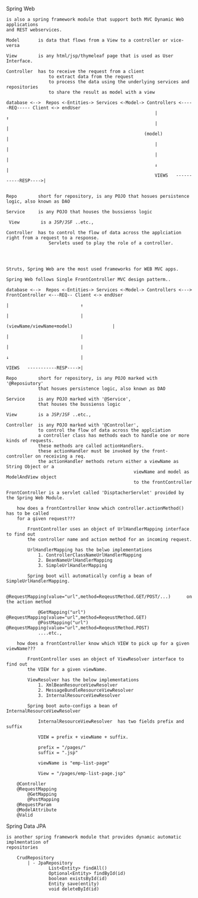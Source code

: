 Spring Web

    is also a spring framework module that support both MVC Dynamic Web applications
    and REST webservices.

    Model       is data that flows from a View to a controller or vice-versa

    View        is any html/jsp/thymeleaf page that is used as User Interface.

    Controller  has to receive the request from a client
                    to extract data from the request
                    to process the data using the underlying services and repositories
                    to share the result as model with a view

    database <-->  Repos <-Entities-> Services <-Model-> Controllers <-----REQ----- Client <-> endUser 
                                                            |                           ↑
                                                            |                           |
                                                        (model)                         |
                                                            |                           |
                                                            |                           |
                                                            ↓                           |
                                                            VIEWS   -----------RESP---->|


    Repo        short for repository, is any POJO that hosues persistence logic, also known as DAO

    Service     is any POJO that houses the bussienss logic

     View        is a JSP/JSF ..etc.,

    Controller  has to control the flow of data across the applciation right from a request to a response.
                    Servlets used to play the role of a controller.

   


    Struts, Spring Web are the most used frameworks for WEB MVC apps.

    Spring Web follows Single FrontController MVC design patterm..

    database <-->  Repos <-Entities-> Services <-Model-> Controllers <---> FrontController <---REQ-- Client <-> endUser 
                                                                            |                           ↑
                                                                            |                           |
                                                                (viewName/viewName+model)               |
                                                                            |                           |
                                                                            |                           |
                                                                            ↓                           |
                                                                            VIEWS   -----------RESP---->|

    Repo        short for repository, is any POJO marked with '@Reposiutory' 
                that hosues persistence logic, also known as DAO

    Service     is any POJO marked with '@Service',
                that houses the bussienss logic

    View        is a JSP/JSF ..etc.,

    Controller  is any POJO marked with '@Controller',
                to control the flow of data across the applciation 
                a controller class has methods each to handle one or more kinds of requests.
                these methods are called actionHandlers.
                these actionHandler must be invoked by the front-controller on receiving a req.
                the actionHandler methods return either a viewName as String Object or a
                                                    viewName and model as ModelAndView object
                                                    to the frontController

    FrontController is a servlet called 'DisptacherServlet' provided by the Spring Web Module.
                    
        how does a frontController know which controller.actionMethod() has to be called
        for a given request???

            FrontController uses an object of UrlHandlerMapping interface to find out
            the controller name and action method for an incoming request.

            UrlHandlerMapping has the belwo implementations
                1. ControllerClassNameUrlHandlerMapping
                2. BeanNameUrlHandlerMapping
                3. SimpleUrlHandlerMapping

            Spring boot will automatically config a bean of SimpleUrlHandlerMapping.

                @RequestMapping(value="url",method=ReqeustMethod.GET/POST/...)      on the action method
                    
                @GetMapping("url")      @RequestMapping(value="url",method=ReqeustMethod.GET)
                @PostMapping("url")     @RequestMapping(value="url",method=ReqeustMethod.POST)
                ....etc.,
                    
        how does a frontController know which VIEW to pick up for a given viewName???

            FrontController uses an object of ViewResolver interface to find out
            the VIEW for a given viewName.

            ViewResolver has the below implementations
                1. XmlBeanResourceViewResolver
                2. MessageBundleResourceViewResolver
                3. InternalResourceViewResolver

            Spring boot auto-configs a bean of InternalResourceViewResolver

                InternalResourceViewResolver  has two fields prefix and suffix

                VIEW = prefix + viewName + suffix.

                prefix = "/pages/"
                suffix = ".jsp"

                viewName is "emp-list-page"

                View = "/pages/emp-list-page.jsp"

        @Controller
        @RequestMapping
            @GetMapping
            @PostMapping
        @RequestParam
        @ModelAttribute
        @Valid

  
Spring Data JPA

    is another spring framework module that provides dynamic automatic implmentation of
    repositories

        CrudRepository
            | - JpaRepository
                    List<Entity> findAll()
                    Optional<Entity> findById(id)
                    boolean existsById(id)
                    Entity save(entity)
                    void deleteById(id)